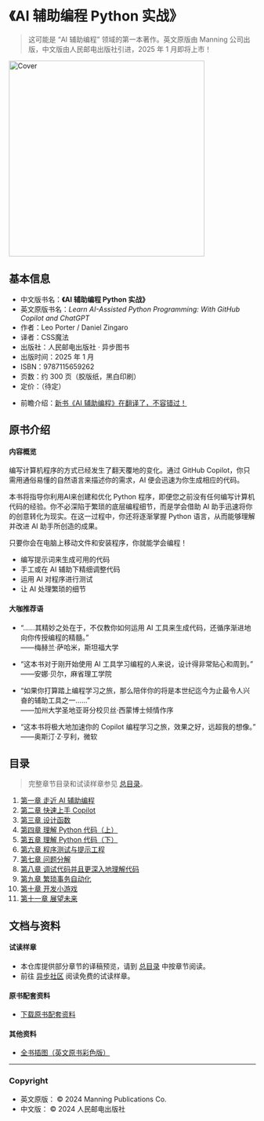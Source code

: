 
# 《AI 辅助编程 Python 实战》

> 这可能是 “AI 辅助编程” 领域的第一本著作。英文原版由 Manning 公司出版，中文版由人民邮电出版社引进，2025 年 1 月即将上市！


<img src="https://github.com/cssmagic/Learn-AI-Assisted-Python-Programming/assets/1231359/1ce9bd10-bc02-4cf4-9598-939d9ab3dd17" width="399" alt="Cover">

## 基本信息

* 中文版书名：**《AI 辅助编程 Python 实战》**
* 英文原版书名：_Learn AI-Assisted Python Programming: With GitHub Copilot and ChatGPT_
* 作者：Leo Porter / Daniel Zingaro
* 译者：CSS魔法
* 出版社：人民邮电出版社 · 异步图书
* 出版时间：2025 年 1 月
* ISBN：9787115659262
* 页数：约 300 页（胶版纸，黑白印刷）
* 定价：（待定）

<!-- -->

* 前瞻介绍：[新书《AI 辅助编程》在翻译了，不容错过！](https://mp.weixin.qq.com/s/VJt8IvzGJ4QUFUeV-i5BZw)


## 原书介绍

#### 内容概览

编写计算机程序的方式已经发生了翻天覆地的变化。通过 GitHub Copilot，你只需用通俗易懂的自然语言来描述你的需求，AI 便会迅速为你生成相应的代码。

本书将指导你利用AI来创建和优化 Python 程序，即便您之前没有任何编写计算机代码的经验。你不必深陷于繁琐的底层编程细节，而是学会借助 AI 助手迅速将你的创意转化为现实。在这一过程中，你还将逐渐掌握 Python 语言，从而能够理解并改进 AI 助手所创造的成果。

只要你会在电脑上移动文件和安装程序，你就能学会编程！

* 编写提示词来生成可用的代码
* 手工或在 AI 辅助下精细调整代码
* 运用 AI 对程序进行测试
* 让 AI 处理繁琐的细节

#### 大咖推荐语

* “……其精妙之处在于，不仅教你如何运用 AI 工具来生成代码，还循序渐进地向你传授编程的精髓。” <br>——梅赫兰·萨哈米，斯坦福大学

* “这本书对于刚开始使用 AI 工具学习编程的人来说，设计得非常贴心和周到。”<br>——安娜·贝尔，麻省理工学院

* “如果你打算踏上编程学习之旅，那么陪伴你的将是本世纪迄今为止最令人兴奋的辅助工具之一……”<br>——加州大学圣地亚哥分校贝丝·西蒙博士倾情作序

* “这本书将极大地加速你的 Copilot 编程学习之旅，效果之好，远超我的想像。”<br>——奥斯汀·Z·亨利，微软


## 目录

> 完整章节目录和试读样章参见 [总目录](https://github.com/cssmagic/Learn-AI-Assisted-Python-Programming/issues/42)。

1. [第一章 走近 AI 辅助编程](https://github.com/cssmagic/Learn-AI-Assisted-Python-Programming/issues/2)
2. [第二章 快速上手 Copilot](https://github.com/cssmagic/Learn-AI-Assisted-Python-Programming/issues/29)
3. [第三章 设计函数](https://github.com/cssmagic/Learn-AI-Assisted-Python-Programming/issues/27)
4. [第四章 理解 Python 代码（上）](https://github.com/cssmagic/Learn-AI-Assisted-Python-Programming/issues/25)
5. [第五章 理解 Python 代码（下）](https://github.com/cssmagic/Learn-AI-Assisted-Python-Programming/issues/11)
6. [第六章 程序测试与提示工程](https://github.com/cssmagic/Learn-AI-Assisted-Python-Programming/issues/12)
7. [第七章 问题分解](https://github.com/cssmagic/Learn-AI-Assisted-Python-Programming/issues/13)
8. [第八章 调试代码并且更深入地理解代码](https://github.com/cssmagic/Learn-AI-Assisted-Python-Programming/issues/14)
9. [第九章 繁琐事务自动化](https://github.com/cssmagic/Learn-AI-Assisted-Python-Programming/issues/15)
10. [第十章 开发小游戏](https://github.com/cssmagic/Learn-AI-Assisted-Python-Programming/issues/16)
11. [第十一章 展望未来](https://github.com/cssmagic/Learn-AI-Assisted-Python-Programming/issues/17)

<!--

## 常见问题 <a name="faq">&nbsp;</a>

* （待整理）

## 读者交流 <a name="feedback">&nbsp;</a>

* 关于这本书的疑问、讨论、反馈，[请发 issue](https://github.com/cssmagic/Learn-AI-Assisted-Python-Programming/issues/new)。
* 在书中发现任何错误，欢迎提交勘误。（请 [新开一个 issue](https://github.com/cssmagic/Learn-AI-Assisted-Python-Programming/issues/new) 来描述这个错误，并在标题中注明 “提交勘误”。当编辑或译者确认为错误后，将会收录到 “勘误表” 中。感谢你的反馈！）

-->

## 文档与资料 <a name="doc">&nbsp;</a>

#### 试读样章 <a name="preview">&nbsp;</a>

* 本仓库提供部分章节的译稿预览，请到 [总目录](https://github.com/cssmagic/Learn-AI-Assisted-Python-Programming/issues/42) 中按章节阅读。
* 前往 [异步社区](https://www.epubit.com/) 阅读免费的试读样章。

<!--

#### 勘误表

（待出版后整理）

-->

#### 原书配套资料

* [下载原书配套资料](https://www.manning.com/downloads/2651)

#### 其他资料

* [全书插图（英文原书彩色版）](https://github.com/cssmagic/Learn-AI-Assisted-Python-Programming/tree/master/content/_figures)

<!-- * 术语翻译对照表（待整理）-->

***

### Copyright

* 英文原版： © 2024 Manning Publications Co.
* 中文版： © 2024 人民邮电出版社
